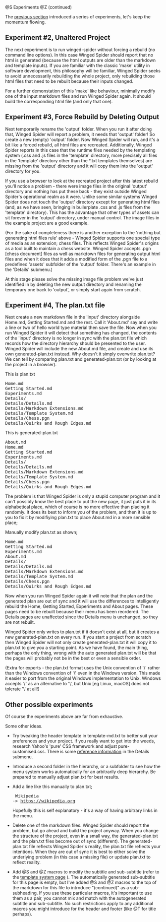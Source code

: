 @S Experiments
@Z (continued)

The [previous section](getting-started.html) introduced a series of experiments,
let's keep the momentum flowing.

## Experiment #2, Unaltered Project

The next experiment is to run winged-spider without forcing a rebuild
(no command line options). In this case Winged Spider 
should report that no html is generated (because the html outputs are
older than the markdown and template inputs). If you are familiar with the
classic 'make' utility in software development, this philosophy will be familiar,
Winged Spider seeks to avoid unnecessarily rebuilding the whole project, only
rebuilding those html files that need to be rebuilt because their inputs
changed.

For a further demonstation of this 'make' like behaviour, minimally modify
one of the input markdown files and run Winged Spider again. It should build the
corresponding html file (and only that one).

## Experiment #3, Force Rebuild by Deleting Output

Next temporarily rename the 'output' folder. When you run it
after doing that, Winged Spider will report a problem, it needs that 'output'
folder! So create a new (empty) 'output' folder.
Now Winged Spider will run, and it's a bit like a forced rebuild, all html files
are recreated. Additionally, Winged Spider reports in this case that the runtime
files needed by the templating system (.css and .js files in the 'template' directory,
more precisely all files in the 'template' directory other than the *.txt templates
themselves) are missing from the 'output' directory and it will copy them into
the 'output' directory for you.

If you use a browser to look at the recreated project after this latest rebuild you'll
notice a problem - there were image files in the original 'output' directory and
nothing has put these back - they exist outside Winged Spider's operational realm as
it were. Unlike some similar systems Winged Spider does not touch the 'output' directory
except for generating html files (and, as we have seen, bringing in builerplate .css and .js files
from the 'template' directory). This has the advantage that other types of assets can
sit forever in the 'output' directory, under manual control. The image files in the
example project are a good example.

(For the sake of completeness there is another exception to the 'nothing but generating
html files rule' above - Winged Spider supports one special type of media as an extension;
chess files. This reflects Winged Spider's origins as a tool built to maintain a chess
website. Winged Spider accepts .pgn [chess document] files as well as markdown files
for generating output html files and when it does that it adds a modified form of the
.pgn file to a predefined 'assets' subfolder of the 'output' folder. There's an example
in the 'Details' submenu.)

At this stage please solve the missing image file problem we've just identified in
by deleting the new output directory and renaming the temporary one back to 'output',
or simply start again from scratch.

## Experiment #4, The plan.txt file

Next create a new markdown file in the 'input' directory alongside Home.md, Getting Started.md
and the rest. Call it 'About.md' say and write a line or two of hello world type material
then save the file. Now when you run Winged Spider it will detect that something has
changed, the contents of the 'input' directory is no longer in sync with the plan.txt
file which records how the directory hierarchy should be presented to the user.
Winged Spider will include the new About.md file, and create and use its own generated-plan.txt
instead. Why doesn't it simply overwrite plan.txt? We can tell by comparing plan.txt and
generated-plan.txt (or by looking at the project in a browser).

This is plan.txt

<pre>
Home.md
Getting Started.md
Experiments.md
Details/
Details/Details.md
Details/Markdown Extensions.md
Details/Template System.md
Details/Chess.pgn
Details/Quirks and Rough Edges.md
</pre>

This is generated-plan.txt

<pre>
About.md
Home.md
Getting Started.md
Experiments.md
Details/
Details/Details.md
Details/Markdown Extensions.md
Details/Template System.md
Details/Chess.pgn
Details/Quirks and Rough Edges.md
</pre>

The problem is that Winged Spider is only a stupid computer program and it can't possibly
know the best place to put the new page, it just puts it in its alphabetical place, which
of course is no more effective than placing it randomly. It does its best to inform you of the
problem, and then it is up to you to fix it by modifiying plan.txt to place About.md in a more
sensible place;

Manually modify plan.txt as shown;

<pre>
Home.md
Getting Started.md
Experiments.md
About.md
Details/
Details/Details.md
Details/Markdown Extensions.md
Details/Template System.md
Details/Chess.pgn
Details/Quirks and Rough Edges.md
</pre>

Now when you run Winged Spider again it will note that the plan and the generated plan are
out of sync and it will use the differences to intelligently rebuild the Home, Getting
Started, Experiments and About pages. These pages need to be rebuilt because their menu has
been reordered. The Details pages are unaffected since the Details menu is unchanged, so
they are not rebuilt.

Winged Spider only writes to plan.txt if it doesn't exist at all, but it creates a new
generated-plan.txt on every run. If you start a project from scratch then Winged Spider
will not only create generated-plan.txt it will copy it to plan.txt to give you a starting
point. As we have found, the main thing, perhaps the only thing, wrong with the auto generated
plan.txt will be that the pages will probably not be in the best or even a sensible order.

(Extra for experts - the plan.txt format uses the Unix convention of '/' rather than the
Windows convention of '&#x5c;' even in the Windows version. This made it easier to port from the
original Windows implementation to Unix. Windows accepts '/' as an alternative to '&#x5c;', but Unix
[eg Linux, macOS] does not tolerate '&#x5c;' at all!) 

## Other possible experiments

Of course the experiments above are far from exhaustive.

Some other ideas.

- Try tweaking the header template in template-md.txt to better suit your preferences and your project. If you really
want to get into the weeds, research Yahoo's 'pure' CSS framework and adjust pure-customised.css.
There is some [reference information](details-template-system.html) in the Details submenu.

- Introduce a second folder in the hierarchy, or a subfolder to see how the menu system
works automatically for an arbitrarily deep hierarchy. Be prepared to manually adjust
plan.txt for best results.

- Add a line like this manually to plan.txt; <br><pre> Wikipedia -> https://wikipedia.org </pre> Hopefully this
is self explanatory - it's a way of having arbitrary links in the menu.

- Delete one of the markdown files. Winged Spider should report the problem, but go ahead and
build the project anyway. When you change the structure of the project, even in a small way,
the generated-plan.txt and the plan.txt files become out of sync (different). The
generated-plan.txt file reflects Winged Spider's reality, the plan.txt file reflects
your intentions. When they are out of sync it is best to either solve the underlying
problem (in this case a missing file) or update plan.txt to reflect reality.

- Add @S and @Z macros to modify the subtitle and sub-subtitle (refer to the [template system page](details-template-system.html) ).
The automatically generated sub-subtitle for this page is empty, but I've added @S and @Z macros
to the top of the markdown for this file to introduce "(continued)" as a sub-subheading. If you use these
particular macros, it's important to use them as a pair, you cannot mix and match with the autogenerated
subtitle and sub-subtitle. No such restrictions apply to any additional macros you might
introduce for the header and footer (like @T for title perhaps).
